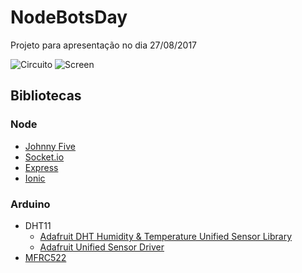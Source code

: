 # NodeBotsDay
Projeto para apresentação no dia 27/08/2017

![Circuito](https://github.com/RodolfoSilva/NodeBotsDay/raw/master/board.png)
![Screen](https://github.com/RodolfoSilva/NodeBotsDay/raw/master/screen.png)


## Bibliotecas

### Node

* [Johnny Five](http://johnny-five.io)
* [Socket.io](http://socket.io)
* [Express](http://expressjs.com)
* [Ionic](http://ionicframework.com)

### Arduino

* DHT11
  * [Adafruit DHT Humidity & Temperature Unified Sensor Library](https://github.com/adafruit/DHT-sensor-library)
  * [Adafruit Unified Sensor Driver](https://github.com/adafruit/Adafruit_Sensor)
* [MFRC522](https://github.com/miguelbalboa/rfid)
